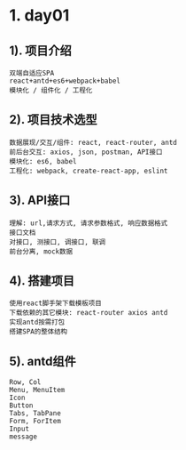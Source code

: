 # 1. day01
## 1). 项目介绍
    双端自适应SPA
    react+antd+es6+webpack+babel
    模块化 / 组件化 / 工程化
## 2). 项目技术选型
    数据展现/交互/组件: react, react-router, antd
    前后台交互: axios, json, postman, API接口
    模块化: es6, babel
    工程化: webpack, create-react-app, eslint
## 3). API接口
    理解: url,请求方式, 请求参数格式, 响应数据格式
    接口文档
    对接口, 测接口, 调接口, 联调
    前台分离, mock数据
## 4). 搭建项目
    使用react脚手架下载模板项目
    下载依赖的其它模块: react-router axios antd
    实现antd按需打包
    搭建SPA的整体结构
## 5). antd组件
    Row, Col
    Menu, MenuItem
    Icon
    Button
    Tabs, TabPane
    Form, ForItem
    Input
    message
    